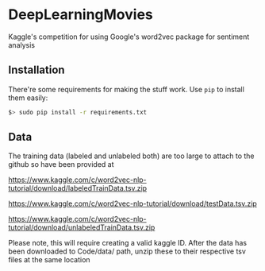 DeepLearningMovies
==================

Kaggle's competition for using Google's word2vec package for sentiment analysis

## Installation

There're some requirements for making the stuff work. Use `pip` to install them easily:

```bash
$> sudo pip install -r requirements.txt
```

## Data

The training data (labeled and unlabeled both) are too large to attach to the github so have been provided at 

https://www.kaggle.com/c/word2vec-nlp-tutorial/download/labeledTrainData.tsv.zip

https://www.kaggle.com/c/word2vec-nlp-tutorial/download/testData.tsv.zip

https://www.kaggle.com/c/word2vec-nlp-tutorial/download/unlabeledTrainData.tsv.zip

Please note, this will require creating a valid kaggle ID. After the data has been downloaded to Code/data/ path, unzip these to their respective tsv files at the same location



